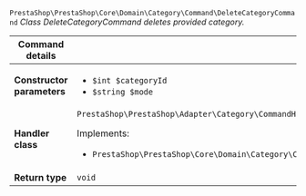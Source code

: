 `PrestaShop\PrestaShop\Core\Domain\Category\Command\DeleteCategoryCommand`
_Class DeleteCategoryCommand deletes provided category._

| Command details            |    |
| -------------------------- | -- |
| **Constructor parameters** | <ul> <li>`$int $categoryId`</li>  <li>`$string $mode`</li> </ul> |
| **Handler class**          | `PrestaShop\PrestaShop\Adapter\Category\CommandHandler\DeleteCategoryHandler`  <p> Implements: </p> <ul>  <li>`PrestaShop\PrestaShop\Core\Domain\Category\CommandHandler\DeleteCategoryHandlerInterface`</li>  |
| **Return type** |  `void`  |
